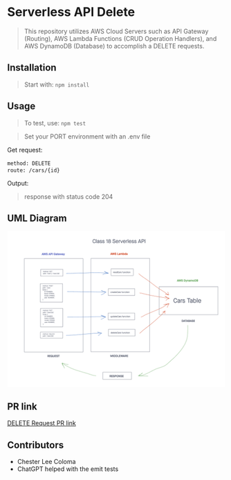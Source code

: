 # Serverless API Delete
> This repository utilizes AWS Cloud Servers such as API Gateway (Routing), AWS Lambda Functions (CRUD Operation Handlers), and AWS DynamoDB (Database) to accomplish a DELETE requests.

## Installation

> Start with: `npm install`

## Usage

> To test, use: `npm test`

> Set your PORT environment with an .env file

Get request:
```text
method: DELETE
route: /cars/{id}
```

Output:
> response with status code 204

## UML Diagram
![Serverless API UML Diagram](./public/images/serverless-api.png)

## PR link
[DELETE Request PR link](https://github.com/cleecoloma/code-academy-parcel-service/pull/3)

## Contributors
* Chester Lee Coloma
* ChatGPT helped with the emit tests